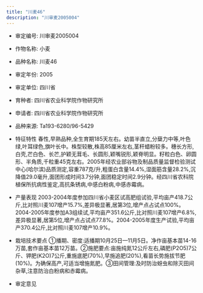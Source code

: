 ```yaml
---
title: "川麦46"
description: "川审麦2005004"
---
```

* 审定编号:  川审麦2005004

*  作物名称:  小麦

*  品种名称:  川麦46

*  审定年份:  2005

*  审定单位:  四川省

* 育种者:  四川省农业科学院作物研究所

*  申请者:  四川省农业科学院作物研究所

*  品种来源:  Ta193-6280/96-5429

*  特征特性
春性,早熟品种,全生育期185天左右。幼苗半直立,分蘖力中等,叶色绿,叶耳绿色,旗叶长中。株型较散,株高85厘米左右,茎秆蜡粉较多。穗长方形,白壳,芒白色、长芒,护颖无茸毛、长圆形,颖嘴锐形,颖脊明显。籽粒白色、卵圆形、半角质,千粒重45克左右。2005年经农业部谷物及制品质量监督检验测试中心(哈尔滨)品质测定,容重787克/升,粗蛋白含量14.4%,湿面筋含量28.2%,沉降值29.0毫升,面团形成时间3.7分钟,面团稳定时间2.9分钟。经四川省农科院植保所抗病性鉴定,高抗条锈病,中感白粉病,中感赤霉病。

*  产量表现
2003-2004年度参加四川省小麦区试高肥组试验,平均亩产418.7公斤,比对照川麦107增产15.7%,差异极显著,居第3位,增产点占试点100%。2004-2005年度参加A3组续试,平均亩产351.6公斤,比对照川麦107增产6.8%,差异极显著,居第5位,增产点占试点77.8%。2004-2005年度生产试验,平均亩产370.4公斤,比对照川麦107增产10.9%。

*  栽培技术要点
①播期、密度:适播期10月25日—11月5日。净作亩基本苗14-16万苗,套作亩基本苗12万苗。②施肥要点:亩施纯氮12公斤左右,磷肥(P2O5)7公斤、钾肥(K2O)7公斤,重施底肥(70%),早施追肥(20%),看苗长势施拔节肥(10%)。为确保高产,可适当增施氮肥。③田间管理:及时防治蚜虫和除灭田间杂草,注意防治白粉病和赤霉病。

*  审定意见


